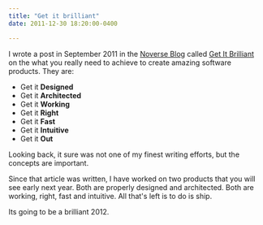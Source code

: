 ```yaml
---
title: "Get it brilliant"
date: 2011-12-30 18:20:00-0400

---
```


I wrote a post in September 2011 in the [Noverse Blog](https://noverse.com/blog/) called [Get It Brilliant](https://noverse.com/blog/2011/09/get-it-brilliant/) on the what you really need to achieve to create amazing software products. They are:

* Get it **Designed**
* Get it **Architected**
* Get it **Working**
* Get it **Right**
* Get it **Fast**
* Get it **Intuitive**
* Get it **Out**

Looking back, it sure was not one of my finest writing efforts, but the concepts are important.

Since that article was written, I have worked on two products that you will see early next year. Both are properly designed and architected. Both are working, right, fast and intuitive. All that's left is to do is ship.

Its going to be a brilliant 2012.
